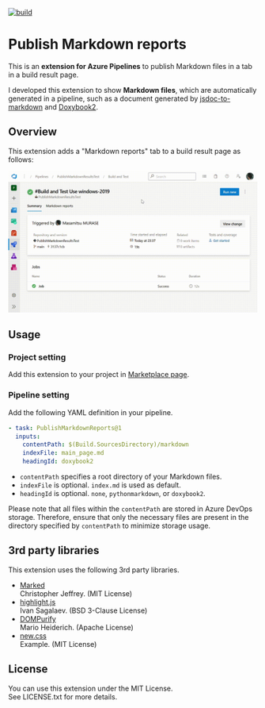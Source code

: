 [![build](https://github.com/masamitsu-murase/publish_markdown_reports/actions/workflows/build.yml/badge.svg?branch=develop)](https://github.com/masamitsu-murase/publish_markdown_reports/actions/workflows/build.yml)

# Publish Markdown reports

This is an **extension for Azure Pipelines** to publish Markdown files in a tab in a build result page.

I developed this extension to show **Markdown files**, which are automatically generated in a pipeline, such as a document generated by [jsdoc-to-markdown](https://github.com/jsdoc2md/jsdoc-to-markdown) and [Doxybook2](https://github.com/matusnovak/doxybook2).

## Overview

This extension adds a "Markdown reports" tab to a build result page as follows:

![Movie](images/screenshot_movie.gif)

## Usage

### Project setting

Add this extension to your project in [Marketplace page](https://marketplace.visualstudio.com/items?itemName=MasamitsuMurase.publish-markdown-reports).

### Pipeline setting

Add the following YAML definition in your pipeline.

```yaml
- task: PublishMarkdownReports@1
  inputs:
    contentPath: $(Build.SourcesDirectory)/markdown
    indexFile: main_page.md
    headingId: doxybook2
```

* `contentPath` specifies a root directory of your Markdown files.  
* `indexFile` is optional. `index.md` is used as default.
* `headingId` is optional. `none`, `pythonmarkdown`, or `doxybook2`.

Please note that all files within the `contentPath` are stored in Azure DevOps storage. Therefore, ensure that only the necessary files are present in the directory specified by `contentPath` to minimize storage usage.

## 3rd party libraries

This extension uses the following 3rd party libraries.

* [Marked](https://github.com/markedjs/marked)  
  Christopher Jeffrey. (MIT License)
* [highlight.js](https://highlightjs.org/)  
  Ivan Sagalaev. (BSD 3-Clause License)
* [DOMPurify](https://github.com/cure53/DOMPurify)  
  Mario Heiderich. (Apache License)
* [new.css](https://newcss.net/)  
  Example. (MIT License)

## License

You can use this extension under the MIT License.  
See LICENSE.txt for more details.

